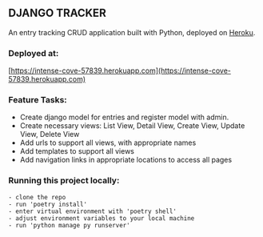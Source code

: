 ## DJANGO TRACKER

An entry tracking CRUD application built with Python, deployed on [Heroku](https://dashboard.heroku.com/).

### Deployed at: 
[https://intense-cove-57839.herokuapp.com](https://intense-cove-57839.herokuapp.com)

### Feature Tasks: 
- Create django model for entries and register model with admin.
- Create necessary views:
    List View, 
    Detail View, 
    Create View, 
    Update View, 
    Delete View
- Add urls to support all views, with appropriate names
- Add templates to support all views
- Add navigation links in appropriate locations to access all pages

### Running this project locally:

    - clone the repo 
    - run 'poetry install'
    - enter virtual environment with 'poetry shell'
    - adjust environment variables to your local machine
    - run 'python manage py runserver'
